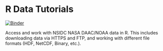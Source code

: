# R Data Tutorials
[![Binder](https://mybinder.org/badge_logo.svg)](https://mybinder.org/v2/gh/nicholas-kotlinski/R-Data-Tutorials/bf798df4526b9340ef1ae2243debdfe216fefc80?urlpath=lab%2Ftree%2FR-Data-Tutorials%2FNSIDC_Data_R.ipynb)

Access and work with NSIDC NASA DAAC/NOAA data in R. This includes downloading data via HTTPS and FTP, and working with different file formats (HDF, NetCDF, Binary, etc.).
